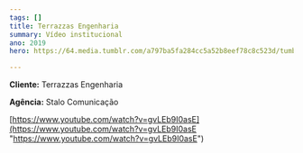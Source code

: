 ```yaml
---
tags: []
title: Terrazzas Engenharia
summary: Vídeo institucional
ano: 2019
hero: https://64.media.tumblr.com/a797ba5fa284cc5a52b8eef78c8c523d/tumblr_n0sns6x6X31tsd7eso2_500.jpg

---
```

**Cliente:** Terrazzas Engenharia

**Agência:** Stalo Comunicação

[https://www.youtube.com/watch?v=gvLEb9I0asE](https://www.youtube.com/watch?v=gvLEb9I0asE "https://www.youtube.com/watch?v=gvLEb9I0asE")